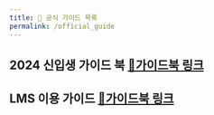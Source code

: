 ```yaml
---
title: 📁 공식 가이드 목록
permalink: /official_guide
---
```

## 2024 신입생 가이드 북 [🔗가이드북 링크](https://site.hanyang.ac.kr/documents/57003/1281125/2024+%EC%8B%A0%EC%9E%85%EC%83%9D+%EA%B0%80%EC%9D%B4%EB%93%9C%EB%B6%81)

## LMS 이용 가이드 [🔗가이드북 링크](https://drive.google.com/file/d/1v_UfKIM353HrBDCsd9YWxxEbahDxvRXe/view)
